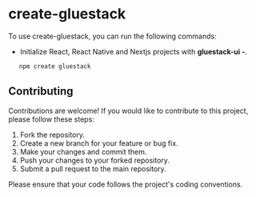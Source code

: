 # create-gluestack

To use create-gluestack, you can run the following commands:

- Initialize React, React Native and Nextjs projects with **gluestack-ui -**.

```bash
   npm create gluestack
```

## Contributing

Contributions are welcome! If you would like to contribute to this project, please follow these steps:

1. Fork the repository.
2. Create a new branch for your feature or bug fix.
3. Make your changes and commit them.
4. Push your changes to your forked repository.
5. Submit a pull request to the main repository.

Please ensure that your code follows the project's coding conventions.
